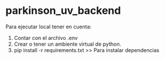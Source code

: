# parkinson_uv_backend

Para ejecutar local tener en cuenta: 
1. Contar con el archivo .env
2. Crear o tener un ambiente virtual de python. 
3. pip install -r requirements.txt >> Para instalar dependencias
